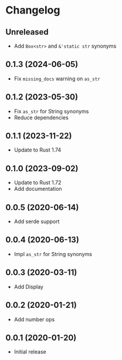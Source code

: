 # Changelog

## Unreleased

* Add `Box<str>` and `&'static str` synonyms

## 0.1.3 (2024-06-05)

* Fix `missing_docs` warning on `as_str` 

## 0.1.2 (2023-05-30)

* Fix `as_str` for String synonyms
* Reduce dependencies

## 0.1.1 (2023-11-22)

* Update to Rust 1.74

## 0.1.0 (2023-09-02)

* Update to Rust 1.72
* Add documentation

## 0.0.5 (2020-06-14)

* Add serde support

## 0.0.4 (2020-06-13)

* Impl `as_str` for String synonyms

## 0.0.3 (2020-03-11)

* Add Display

## 0.0.2 (2020-01-21)

* Add number ops

## 0.0.1 (2020-01-20)

* Initial release